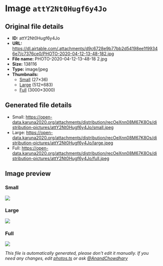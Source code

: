 # Image `attY2Nt0Hugf6y4Jo`

## Original file details

- **ID:** attY2Nt0Hugf6y4Jo
- **URL:** https://dl.airtable.com/.attachments/d9c6728e9b77bb2d54198ee1f99346e7/c7376ce0/PHOTO-2020-04-12-13-48-182.jpg
- **File name:** PHOTO-2020-04-12-13-48-18 2.jpg
- **Size:** 138116
- **Type:** image/jpeg
- **Thumbnails:**
  - [Small](https://dl.airtable.com/.attachmentThumbnails/6e9951fd4f6f34bbe578e50cbde13608/031e9ed2) (27×36)
  - [Large](https://dl.airtable.com/.attachmentThumbnails/5669080a9e2976931ff5f7befc3bbff0/06c48ff2) (512×683)
  - [Full](https://dl.airtable.com/.attachmentThumbnails/e071d1d21fd17b79b7c89c85f42c3368/bef7feab) (3000×3000)

## Generated file details

- Small: https://open-data.karuna2020.org/attachments/distribution/recOeXnn08M67K8Os/distribution-pictures/attY2Nt0Hugf6y4Jo/small.jpeg
- Large: https://open-data.karuna2020.org/attachments/distribution/recOeXnn08M67K8Os/distribution-pictures/attY2Nt0Hugf6y4Jo/large.jpeg
- Full: https://open-data.karuna2020.org/attachments/distribution/recOeXnn08M67K8Os/distribution-pictures/attY2Nt0Hugf6y4Jo/full.jpeg

## Image preview

### Small

![](https://open-data.karuna2020.org/attachments/distribution/recOeXnn08M67K8Os/distribution-pictures/attY2Nt0Hugf6y4Jo/small.jpeg)

### Large

![](https://open-data.karuna2020.org/attachments/distribution/recOeXnn08M67K8Os/distribution-pictures/attY2Nt0Hugf6y4Jo/large.jpeg)

### Full

![](https://open-data.karuna2020.org/attachments/distribution/recOeXnn08M67K8Os/distribution-pictures/attY2Nt0Hugf6y4Jo/full.jpeg)

_This file is automatically generated, please don't edit it manually. If you need any changes, edit [photos.ts](/photos.ts) or ask [@AnandChowdhary](https://github.com/AnandChowdhary)_
